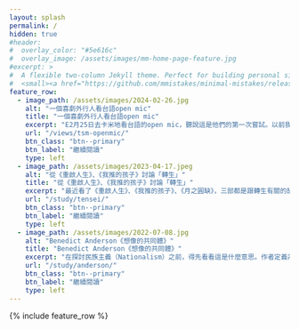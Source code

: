 ```yaml
---
layout: splash
permalink: /
hidden: true
#header:
#  overlay_color: "#5e616c"
#  overlay_image: /assets/images/mm-home-page-feature.jpg
#excerpt: >
#  A flexible two-column Jekyll theme. Perfect for building personal sites, blogs, and portfolios.<br />
#  <small><a href="https://github.com/mmistakes/minimal-mistakes/releases/tag/4.26.0">Latest release v4.26.0</a></#small>
feature_row:
  - image_path: /assets/images/2024-02-26.jpg
    alt: "一個喜劇外行人看台語open mic"
    title: "一個喜劇外行人看台語open mic"
    excerpt: "E2月25日去卡米地看台語的open mic，聽說這是他們的第一次嘗試。以前我沒有看過現場的open mic，出於好奇，揪了幾個人一起去卡米地看台語的open mic。"
    url: "/views/tsm-openmic/"
    btn_class: "btn--primary"
    btn_label: "繼續閱讀"
    type: left
  - image_path: /assets/images/2023-04-17.jpeg
    alt: "從《重啟人生》、《我推的孩子》討論「轉生」"
    title: "從《重啟人生》、《我推的孩子》討論「轉生」"
    excerpt: "最近看了《重啟人生》、《我推的孩子》、《月之圓缺》，三部都是跟轉生有關的故事。轉生跟《你的名字》的靈魂互換最大的不同點是，至少身體還是你自己的……？這點我們等一下再討論。"
    url: "/study/tensei/"
    btn_class: "btn--primary"
    btn_label: "繼續閱讀"
    type: left
  - image_path: /assets/images/2022-07-08.jpg
    alt: "Benedict Anderson《想像的共同體》"
    title: "Benedict Anderson《想像的共同體》"
    excerpt: "在探討民族主義（Nationalism）之前，得先看看這是什麼意思。作者定義為「一種想像的政治共同體——並且，它是被想像為本質上有限的，同時也享有主權的共同體。」"
    url: "/study/anderson/"
    btn_class: "btn--primary"
    btn_label: "繼續閱讀"      
    type: left
---
```


{% include feature_row %}